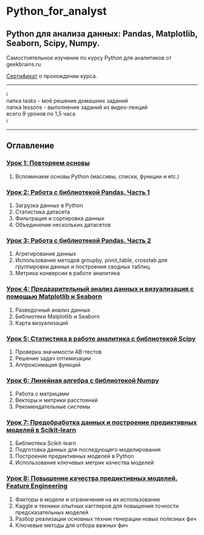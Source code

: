 # Python_for_analyst       
## Python для анализа данных: Pandas, Matplotlib, Seaborn, Scipy, Numpy.              

Самостоятельное изучение по курсу Python для аналитиков от geekbrains.ru

[Сертификат](https://gb.ru/certificates/1409827?35bfba253e7e0f504ff289ec78a3b75e) о прохождении курса.

_________
:information_source:    
папка tasks - моё решение домашних заданий   
папка lessons - выполнение заданий из видео-лекций   
всего 9 уроков по 1,5 часа    
:information_source:
_________

## Оглавление

### [Урок 1: Повторяем основы](https://github.com/kornilovaap/Python_for_analyst_GeekBrains.ru/tree/main/Lesson_1) 
1. Вспоминаем основы Python (массивы, списки, функции и etc.)

### [Урок 2: Работа с библиотекой Pandas. Часть 1](https://github.com/kornilovaap/Python_for_analyst/tree/main/Lesson_2)   
1. Загрузка данных в Python
1. Статистика датасета
1. Фильтрация и сортировка данных
1. Объединение нескольких датасетов
                          
### [Урок 3: Работа с библиотекой Pandas. Часть 2](https://github.com/kornilovaap/Python_for_analyst/tree/main/Lesson_3)   
1. Агрегирование данных
1. Использование методов groupby, pivot_table, crosstab для группировки данных и построения сводных таблиц
1. Метрика конверсии в работе аналитика
                          
### [Урок 4: Предварительный анализ данных  и визуализация  с помощью Matplotlib и Seaborn](https://github.com/kornilovaap/Python_for_analyst/tree/main/Lesson_4)   
1. Разведочный анализ данных
1. Библиотеки Matplotlib  и Seaborn
1. Карта визуализаций
                        
### [Урок 5: Статистика в работе аналитика с библиотекой Scipy](https://github.com/kornilovaap/Python_for_analyst/tree/main/Lesson_5)   
1. Проверка значимости AB-тестов
1. Решение задач оптимизации
1. Аппроксимация функций
          
### [Урок 6: Линейная алгебра с библиотекой Numpy](https://github.com/kornilovaap/Python_for_analyst/tree/main/Lesson_6)   
1. Работа с  матрицами
1. Векторы и метрики расстояний
1. Рекомендательные системы
                     
### [Урок 7: Предобработка данных и построение предиктивных моделей в Scikit-learn](https://github.com/kornilovaap/Python_for_analyst/tree/main/Lesson_7)   
1. Библиотека Scikit-learn
1. Подготовка данных для последующего моделирования 
1. Построение предиктивных моделей в Python
1. Использование ключевых метрик качества моделей         
                      
### [Урок 8: Повышение качества предиктивных моделей. Feature Engineering](https://github.com/kornilovaap/Python_for_analyst/tree/main/Lesson_8)   
1. Факторы в модели и ограничения на их использование
1. Kaggle и техники опытных кагглеров для повышения точности предсказательных моделей 
1. Разбор реализации основных техник генерации новых полезных фич
1. Ключевые методы для отбора важных фич                 
                        
